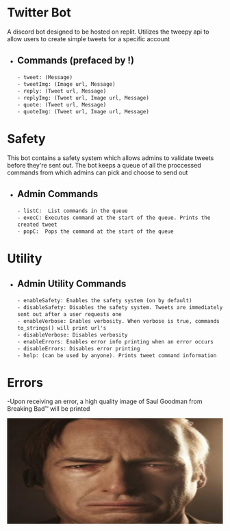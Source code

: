 # Twitter Bot

A discord bot designed to be hosted on replit. Utilizes the tweepy api to allow users to create simple tweets for a specific account

- Commands (prefaced by !)
  -
      - tweet: (Message) 
      - tweetImg: (Image url, Message) 
      - reply: (Tweet url, Message) 
      - replyImg: (Tweet url, Image url, Message) 
      - quote: (Tweet url, Message) 
      - quoteImg: (Tweet url, Image url, Message) 
      
 # Safety
 
 This bot contains a safety system which allows admins to validate tweets before they're sent out. The bot keeps a queue of all the proccessed commands from which admins can pick and choose to send out
 
- Admin Commands
  -
      - listC:  List commands in the queue
      - execC: Executes command at the start of the queue. Prints the created tweet 
      - popC:  Pops the command at the start of the queue

 # Utility

- Admin Utility Commands
  -
      - enableSafety: Enables the safety system (on by default)
      - disableSafety: Disables the safety system. Tweets are immediately sent out after a user requests one
      - enableVerbose: Enables verbosity. When verbose is true, commands to_strings() will print url's
      - disableVerbose: Disables verbosity
      - enableErrors: Enables error info printing when an error occurs
      - disableErrors: Disables error printing
      - help: (can be used by anyone). Prints tweet command information

# Errors

 -Upon receiving an error, a high quality image of Saul Goodman from Breaking Bad™ will be printed
 
 ![](./img/Saul.jpg)

